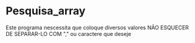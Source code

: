 # Pesquisa_array
Este programa nescessita que coloque diversos valores 
NÃO ESQUECER DE SEPARAR-LO COM "," ou caractere que deseje
